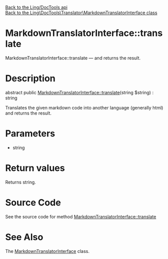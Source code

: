 [Back to the Ling/DocTools api](https://github.com/lingtalfi/DocTools/blob/master/doc/api/Ling/DocTools.md)<br>
[Back to the Ling\DocTools\Translator\MarkdownTranslatorInterface class](https://github.com/lingtalfi/DocTools/blob/master/doc/api/Ling/DocTools/Translator/MarkdownTranslatorInterface.md)


MarkdownTranslatorInterface::translate
================



MarkdownTranslatorInterface::translate — and returns the result.




Description
================


abstract public [MarkdownTranslatorInterface::translate](https://github.com/lingtalfi/DocTools/blob/master/doc/api/Ling/DocTools/Translator/MarkdownTranslatorInterface/translate.md)(string $string) : string




Translates the given markdown code into another language (generally html)
and returns the result.




Parameters
================


- string

    


Return values
================

Returns string.








Source Code
===========
See the source code for method [MarkdownTranslatorInterface::translate](/blob/master/Translator/MarkdownTranslatorInterface.php#L22-L22)


See Also
================

The [MarkdownTranslatorInterface](https://github.com/lingtalfi/DocTools/blob/master/doc/api/Ling/DocTools/Translator/MarkdownTranslatorInterface.md) class.



